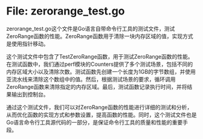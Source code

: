# File: zerorange_test.go

zerorange_test.go这个文件是Go语言自带命令行工具的测试文件，测试ZeroRange函数的性能。ZeroRange函数用于清除一块内存区域的值，实现方式是使用指针移动。

这个测试文件中包含了TestZeroRange函数，用于测试ZeroRange函数的性能。在测试函数中，我们通过perf模块的Counters提供了多个测试场景，包括不同的内存区域大小以及清除次数。测试函数先创建一个长度为1GB的字节数组，并使用亚流水线来清除这个数组中的值。然后，根据测试场景的要求，循环调用ZeroRange函数来清除指定的内存区域。最后，测试函数记录执行时间，并将结果输出到控制台。

通过这个测试文件，我们可以对ZeroRange函数的性能进行详细的测试和分析，从而优化函数的实现方式和参数设置，提高函数的性能。同时，这个测试文件也是Go语言命令行工具源代码的一部分，是保证命令行工具的质量和性能的重要手段。

